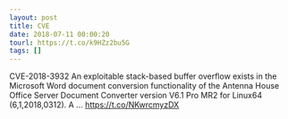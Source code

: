 ```yaml
---
layout: post
title: CVE
date: 2018-07-11 00:00:20
tourl: https://t.co/k9HZz2bu5G
tags: []
---
```

CVE-2018-3932 An exploitable stack-based buffer overflow exists in the Microsoft Word document conversion functionality of the Antenna House Office Server Document Converter version V6.1 Pro MR2 for Linux64 (6,1,2018,0312). A ... https://t.co/NKwrcmyzDX